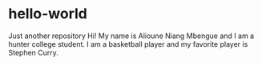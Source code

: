 # hello-world
Just another repository
Hi! My name is Alioune Niang Mbengue and I am a hunter college student. I am a basketball player and my favorite player is Stephen Curry.
